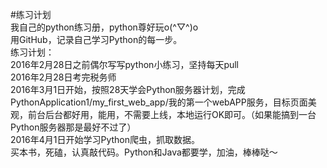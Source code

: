 #练习计划
<br>我自己的python练习册，python尊好玩o(^▽^)o
<br>用GitHub，记录自己学习Python的每一步。
<br>练习计划：
<br>2016年2月28日之前偶尔写写python小练习，坚持每天pull
<br>2016年2月28日考完税务师
<br>2016年3月1日开始，按照28天学会Python服务器计划，完成PythonApplication1/my_first_web_app/我的第一个webAPP服务，目标页面美观，前台后台都好用，能用，不需要上线，本地运行OK即可。（如果能搞到一台Python服务器那是最好不过了）
<br>2016年4月1日开始学习Python爬虫，抓取数据。
<br>
买本书，死磕，认真敲代码。Python和Java都要学，加油，棒棒哒～